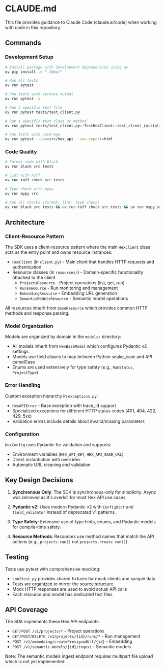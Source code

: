 # CLAUDE.md

This file provides guidance to Claude Code (claude.ai/code) when working with code in this repository.

## Commands

### Development Setup
```bash
# Install package with development dependencies using uv
uv pip install -e ".[dev]"

# Run all tests
uv run pytest

# Run tests with verbose output
uv run pytest -v

# Run a specific test file
uv run pytest tests/test_client.py

# Run a specific test class or method
uv run pytest tests/test_client.py::TestHexClient::test_client_initialization

# Run tests with coverage
uv run pytest --cov=src/hex_api --cov-report=html
```

### Code Quality
```bash
# Format code with Black
uv run black src tests

# Lint with Ruff
uv run ruff check src tests

# Type check with mypy
uv run mypy src

# Run all checks (format, lint, type check)
uv run black src tests && uv run ruff check src tests && uv run mypy src
```

## Architecture

### Client-Resource Pattern
The SDK uses a client-resource pattern where the main `HexClient` class acts as the entry point and owns resource instances:

- `HexClient` (in `client.py`) - Main client that handles HTTP requests and authentication
- Resource classes (in `resources/`) - Domain-specific functionality attached to the client
  - `ProjectsResource` - Project operations (list, get, run)
  - `RunsResource` - Run monitoring and management
  - `EmbeddingResource` - Embedding URL generation
  - `SemanticModelsResource` - Semantic model operations

All resources inherit from `BaseResource` which provides common HTTP methods and response parsing.

### Model Organization
Models are organized by domain in the `models/` directory:
- All models inherit from `HexBaseModel` which configures Pydantic v2 settings
- Models use field aliases to map between Python snake_case and API camelCase
- Enums are used extensively for type safety (e.g., `RunStatus`, `ProjectType`)

### Error Handling
Custom exception hierarchy in `exceptions.py`:
- `HexAPIError` - Base exception with trace_id support
- Specialized exceptions for different HTTP status codes (401, 404, 422, 429, 5xx)
- Validation errors include details about invalid/missing parameters

### Configuration
`HexConfig` uses Pydantic for validation and supports:
- Environment variables (`HEX_API_KEY`, `HEX_API_BASE_URL`)
- Direct instantiation with overrides
- Automatic URL cleaning and validation

## Key Design Decisions

1. **Synchronous Only**: The SDK is synchronous-only for simplicity. Async was removed as it's overkill for most Hex API use cases.

2. **Pydantic v2**: Uses modern Pydantic v2 with `ConfigDict` and `field_validator` instead of deprecated v1 patterns.

3. **Type Safety**: Extensive use of type hints, enums, and Pydantic models for compile-time safety.

4. **Resource Methods**: Resources use method names that match the API actions (e.g., `projects.run()` not `projects.create_run()`).

## Testing

Tests use pytest with comprehensive mocking:
- `conftest.py` provides shared fixtures for mock clients and sample data
- Tests are organized to mirror the source structure
- Mock HTTP responses are used to avoid actual API calls
- Each resource and model has dedicated test files

## API Coverage

The SDK implements these Hex API endpoints:
- `GET/POST /v1/projects/*` - Project operations
- `GET/POST/DELETE /v1/projects/{id}/runs/*` - Run management  
- `POST /v1/embedding/createPresignedUrl/{id}` - Embedding
- `POST /v1/semantic-models/{id}/ingest` - Semantic models

Note: The semantic models ingest endpoint requires multipart file upload which is not yet implemented.